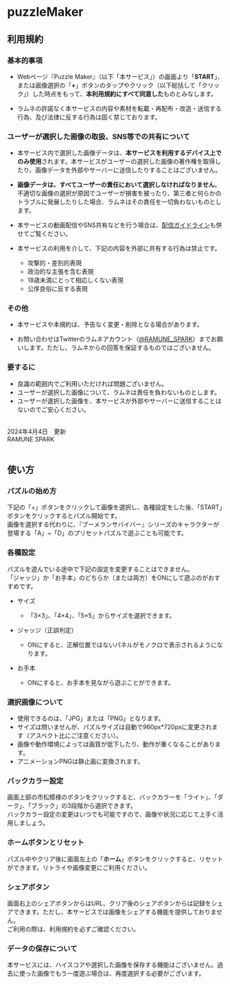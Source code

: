 # puzzleMaker

## 利用規約

### 基本的事項

* Webページ『Puzzle Maker』（以下「本サービス」）の画面より「**START**」、または画像選択の「**+**」ボタンのタップやクリック（以下総括して「クリック」）した時点をもって、**本利用規約にすべて同意した**ものとみなします。

* ラムネの許諾なく本サービスの内容や素材を転載・再配布・改造・送信する行為、及び法律に反する行為は固く禁じております。

### ユーザーが選択した画像の取扱、SNS等での共有について

* 本サービス内で選択した画像データは、**本サービスを利用するデバイス上でのみ使用**されます。本サービスがユーザーの選択した画像の著作権を取得したり、画像データを外部やサーバーに送信したりすることはございません。

* **画像データは、すべてユーザーの責任において選択しなければなりません**。不適切な画像の選択が原因でユーザーが損害を被ったり、第三者と何らかのトラブルに発展したりした場合、ラムネはその責任を一切負わないものとします。

* 本サービスの動画配信やSNS共有などを行う場合は、[配信ガイドライン](https://www.dropbox.com/scl/fi/q4epqzwf7jzps1xgf9u1t/.txt?rlkey=gz4jr8nq1adtcdb82338oekfg&dl=0)も併せてご覧ください。

* 本サービスの利用を介して、下記の内容を外部に共有する行為は禁止です。

  - 攻撃的・差別的表現
  - 政治的な主張を含む表現
  - 18歳未満にとって相応しくない表現
  - 公序良俗に反する表現
 
### その他

* 本サービスや本規約は、予告なく変更・削除となる場合があります。

* お問い合わせはTwitterのラムネアカウント（[@RAMUNE_SPARK](https://twitter.com/RAMUNE_SPARK)）までお願いします。ただし、ラムネからの回答を保証するものではございません。


### 要するに
* 良識の範囲内でご利用いただければ問題ございません。
* ユーザーが選択した画像について、ラムネは責任を負わないものとします。
* ユーザーが選択した画像を、本サービスが外部やサーバーに送信することはないのでご安心ください。

<br>2024年4月4日　更新<br>RAMUNE SPARK<br><br>



## 使い方

### パズルの始め方

下記の「+」ボタンをクリックして画像を選択し、各種設定をした後、「START」ボタンをクリックするとパズル開始です。<br>画像を選択する代わりに、『ブーメランサバイバー』シリーズのキャラクターが登場する「A」~「D」のプリセットパズルで遊ぶことも可能です。

### 各種設定

パズルを遊んでいる途中で下記の設定を変更することはできません。<br>「ジャッジ」か「お手本」のどちらか（または両方）をONにして遊ぶのがおすすめです。

* サイズ
  - 「3×3」、「4×4」、「5×5」からサイズを選択できます。
 
* ジャッジ（正誤判定）
  - ONにすると、正解位置ではないパネルがモノクロで表示されるようになります。

* お手本
  - ONにすると、お手本を見ながら遊ぶことができます。

### 選択画像について

* 使用できるのは、「JPG」または「PNG」となります。
* サイズは問いませんが、パズルサイズは自動で960px*720pxに変更されます（アスペクト比にご注意ください）。
* 画像や動作環境によっては画質が低下したり、動作が重くなることがあります。
* アニメーションPNGは静止画に変換されます。

### バックカラー設定

画面上部の市松模様のボタンをクリックすると、バックカラーを「ライト」、「ダーク」、「ブラック」の3段階から選択できます。<br>バックカラー設定の変更はいつでも可能ですので、画像や状況に応じて上手く活用しましょう。

### ホームボタンとリセット

パズル中やクリア後に画面左上の「**ホーム**」ボタンをクリックすると、リセットができます。リトライや画像変更にご利用ください。

### シェアボタン

画面右上のシェアボタンからはURL、クリア後のシェアボタンからは記録をシェアできます。ただし、本サービスでは画像をシェアする機能を提供しておりません。<br>ご利用の際は、利用規約を必ずご確認ください。

### データの保存について

本サービスには、ハイスコアや選択した画像を保存する機能はございません。過去に使った画像でもう一度遊ぶ場合は、再度選択する必要がございます。
